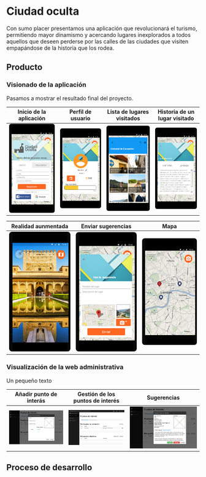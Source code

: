 # Ciudad oculta
Con sumo placer presentamos una aplicación que revolucionará el turismo, permitiendo mayor dinamismo y acercando lugares inexplorados a todos aquellos que deseen perderse por las calles de las ciudades que visiten empapándose de la historia que los rodea. 

## Producto
###  Visionado de la aplicación
Pasamos a mostrar el resultado final del proyecto.

| Inicio de la aplicación | Perfil de usuario | Lista de lugares visitados | Historia de un lugar visitado |
|--------|--------|--------|--------|
| ![Imagen](./screenshots/LoginInicioScreen_min.png) | ![Profile Screen](./screenshots/ProfileScreen_min.png) | ![Imagen](./screenshots/ListScreen_min.png) | ![Imagen](./screenshots/HistoriaScreen_min.png) |

| Realidad aunmentada | Enviar sugerencias | Mapa |
|--------|--------|--------|
| ![Imagen](./screenshots/RAScreen_min.png) | ![Profile Screen](./screenshots/SuggestionScreen_min.png) | ![Imagen](./screenshots/MapScreen_min.png) |

### Visualización de la web administrativa

Un pequeño texto

| Añadir punto de interás| Gestión de los puntos de interés | Sugerencias |
|--------|--------|--------|
|![Profile Screen](./screenshots/aniadir.png) | ![Imagen](./screenshots/panelgestion.png) | ![Imagen](./screenshots/sugerencia.png) |

## Proceso de desarrollo